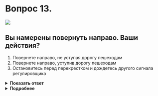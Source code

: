 # Вопрос 13.

![](https://s.drom.ru/i24228/pdd/tickets/2016/1543885433.jpg)

## Вы намерены повернуть направо. Ваши действия?

1. Повернете направо, не уступая дорогу пешеходам
2. Повернете направо, уступив дорогу пешеходам
3. Остановитесь перед перекрестком и дождетесь другого сигнала регулировщика

<details>
<summary><b>Показать ответ</b></summary>
Правильный ответ: 2
</details>
<details>
<summary><b>Подробнее</b></summary>
Руки регулировщика опущены («Грудь, спина - стена»). Со стороны правого и левого бока разрешено движение безрельсовым транспортным средствам прямо и направо, пешеходам разрешено переходить проезжую часть. (Пункт 6.10 ПДД). При повороте направо вы обязаны уступить дорогу пешеходам, переходящим проезжую часть дороги, на которую поворачиваете.
(Пункт 13.1 ПДД)
</details>